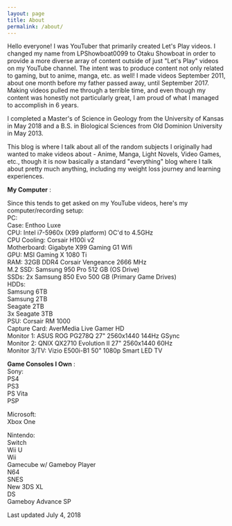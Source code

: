 ```yaml
---
layout: page
title: About
permalink: /about/
---
```


<p>Hello everyone! I was YouTuber that primarily created Let's Play videos. I changed my name from LPShowboat0099 to Otaku Showboat in order to provide a more diverse array of content outside of just "Let's Play" videos on my YouTube channel. The intent was to produce content not only related to gaming, but to anime, manga, etc. as well! I made videos September 2011, about one month before my father passed away, until September 2017. Making videos pulled me through a terrible time, and even though my content was honestly not particularly great, I am proud of what I managed to accomplish in 6 years. </p>
<p>I completed a Master's of Science in Geology from the University of Kansas in May 2018 and a B.S. in Biological Sciences from Old Dominion University in May 2013.</p>
<p>This blog is where I talk about all of the random subjects I originally had wanted to make videos about - Anime, Manga, Light Novels, Video Games, etc., though it is now basically a standard "everything" blog where I talk about pretty much anything, including my weight loss journey and learning experiences.</p>

<p><strong>My Computer</strong>
:</p>
<p>Since this tends to get asked on my YouTube videos, here's my computer/recording setup:
<br />
PC:
<br />
Case: Enthoo Luxe
<br />
CPU: Intel i7-5960x (X99 platform) OC'd to 4.5GHz
<br />
CPU Cooling: Corsair H100i v2
<br />
Motherboard: Gigabyte X99 Gaming G1 Wifi
<br />
GPU: MSI Gaming X 1080 Ti
<br />
RAM: 32GB DDR4 Corsair Vengeance 2666 MHz
<br />
M.2 SSD: Samsung 950 Pro 512 GB (OS Drive)
<br />
SSDs: 2x Samsung 850 Evo 500 GB (Primary Game Drives)
<br />
HDDs: 
<br />Samsung 6TB
<br />Samsung 2TB
<br />Seagate 2TB
<br />3x Seagate 3TB
<br />
PSU: Corsair RM 1000
<br />
Capture Card: AverMedia Live Gamer HD
<br />
Monitor 1: ASUS ROG PG278Q 27" 2560x1440 144Hz GSync
<br />
Monitor 2: QNIX QX2710 Evolution II 27" 2560x1440 60Hz
<br />
Monitor 3/TV: Vizio E500i-B1 50" 1080p Smart LED TV
<br /></p>
<p><strong >Game Consoles I Own</strong>
:
<br />
Sony:
<br />
PS4
<br />
PS3
<br />
PS Vita
<br />
PSP
<br /></p>
<p>Microsoft:
<br />
Xbox One
<br /></p>
<p>Nintendo:
<br />
Switch
<br />
Wii U
<br />
Wii
<br />
Gamecube w/ Gameboy Player
<br />
N64
<br />
SNES
<br />
New 3DS XL
<br />
DS
<br />
Gameboy Advance SP</p>

<p>Last updated July 4, 2018</p>
